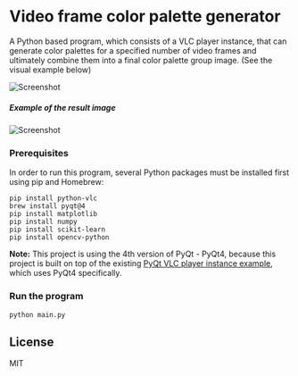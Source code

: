 # Video frame color palette generator

A Python based program, which consists of a VLC player instance, that can generate color palettes for a specified number of video frames and ultimately combine them into a final color palette group image. (See the visual example below)

![Screenshot](https://andris.gauracs.com/api/files/projects/color_palette_generator/color_palette_generator_frame.jpg)

##### Example of the result image
![Screenshot](https://andris.gauracs.com/api/files/projects/color_palette_generator/color_palette_generator.jpg)

### Prerequisites

In order to run this program, several Python packages must be installed first using pip and Homebrew:

```
pip install python-vlc
brew install pyqt@4
pip install matplotlib
pip install numpy
pip install scikit-learn
pip install opencv-python
```

**Note:** This project is using the 4th version of PyQt - PyQt4, because this project is built on top of the existing [PyQt VLC player instance example](https://github.com/oaubert/python-vlc/blob/master/examples/qtvlc.py), which uses PyQt4 specifically.

### Run the program

```
python main.py
```

## License

MIT
